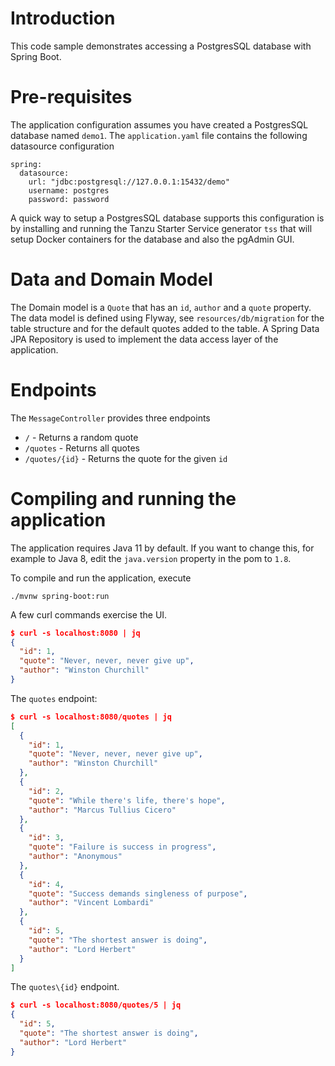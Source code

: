 # Introduction

This code sample demonstrates accessing a PostgresSQL database with Spring Boot.

# Pre-requisites

The application configuration assumes you have created a PostgresSQL database named `demo1`.  The `application.yaml` file contains the following datasource configuration

```
spring:
  datasource:
    url: "jdbc:postgresql://127.0.0.1:15432/demo"
    username: postgres
    password: password
```

A quick way to setup a PostgresSQL database supports this configuration is by installing and running the Tanzu Starter Service generator `tss` that will setup Docker containers for the database and also the pgAdmin GUI.


# Data and Domain Model

The Domain model is a `Quote` that has an `id`, `author` and a `quote` property.
The data model is defined using Flyway, see `resources/db/migration` for the table structure and for the default quotes added to the table.  A Spring Data JPA Repository is used to implement the data access layer of the application.

# Endpoints

The `MessageController` provides three endpoints

* `/` - Returns a random quote
* `/quotes` - Returns all quotes
* `/quotes/{id}` - Returns the quote for the given `id`

# Compiling and running the application

The application requires Java 11 by default.  If you want to change this, for example to Java 8, edit the `java.version` property in the pom to `1.8`.

To compile and run the application, execute

```
./mvnw spring-boot:run
```

A few curl commands exercise the UI.

```json
$ curl -s localhost:8080 | jq
{
  "id": 1,
  "quote": "Never, never, never give up",
  "author": "Winston Churchill"
}
```

The `quotes` endpoint:

```json
$ curl -s localhost:8080/quotes | jq
[
  {
    "id": 1,
    "quote": "Never, never, never give up",
    "author": "Winston Churchill"
  },
  {
    "id": 2,
    "quote": "While there's life, there's hope",
    "author": "Marcus Tullius Cicero"
  },
  {
    "id": 3,
    "quote": "Failure is success in progress",
    "author": "Anonymous"
  },
  {
    "id": 4,
    "quote": "Success demands singleness of purpose",
    "author": "Vincent Lombardi"
  },
  {
    "id": 5,
    "quote": "The shortest answer is doing",
    "author": "Lord Herbert"
  }
]
```

The `quotes\{id}` endpoint.

```json
$ curl -s localhost:8080/quotes/5 | jq
{
  "id": 5,
  "quote": "The shortest answer is doing",
  "author": "Lord Herbert"
}
```


